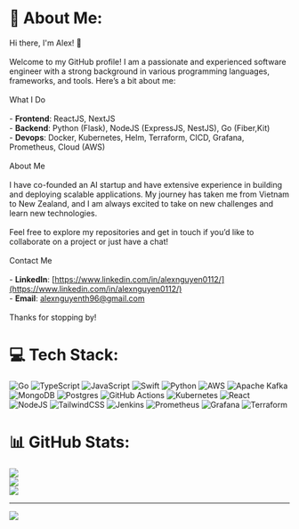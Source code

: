 # 💫 About Me:
Hi there, I'm Alex! 👋<br><br>Welcome to my GitHub profile! I am a passionate and experienced software engineer with a strong background in various programming languages, frameworks, and tools. Here’s a bit about me:<br><br>What I Do<br><br>- **Frontend**: ReactJS, NextJS<br>- **Backend**: Python (Flask), NodeJS (ExpressJS, NestJS), Go (Fiber,Kit)<br>- **Devops**: Docker, Kubernetes, Helm, Terraform, CICD, Grafana, Prometheus, Cloud (AWS)<br><br>About Me<br><br>I have co-founded an AI startup and have extensive experience in building and deploying scalable applications. My journey has taken me from Vietnam to New Zealand, and I am always excited to take on new challenges and learn new technologies. <br><br>Feel free to explore my repositories and get in touch if you’d like to collaborate on a project or just have a chat!<br><br>Contact Me<br><br>- **LinkedIn**: [https://www.linkedin.com/in/alexnguyen0112/](https://www.linkedin.com/in/alexnguyen0112/)<br>- **Email**: alexnguyenth96@gmail.com<br><br>Thanks for stopping by!


# 💻 Tech Stack:
![Go](https://img.shields.io/badge/go-%2300ADD8.svg?style=flat-square&logo=go&logoColor=white) ![TypeScript](https://img.shields.io/badge/typescript-%23007ACC.svg?style=flat-square&logo=typescript&logoColor=white) ![JavaScript](https://img.shields.io/badge/javascript-%23323330.svg?style=flat-square&logo=javascript&logoColor=%23F7DF1E) ![Swift](https://img.shields.io/badge/swift-F54A2A?style=flat-square&logo=swift&logoColor=white) ![Python](https://img.shields.io/badge/python-3670A0?style=flat-square&logo=python&logoColor=ffdd54) ![AWS](https://img.shields.io/badge/AWS-%23FF9900.svg?style=flat-square&logo=amazon-aws&logoColor=white) ![Apache Kafka](https://img.shields.io/badge/Apache%20Kafka-000?style=flat-square&logo=apachekafka) ![MongoDB](https://img.shields.io/badge/MongoDB-%234ea94b.svg?style=flat-square&logo=mongodb&logoColor=white) ![Postgres](https://img.shields.io/badge/postgres-%23316192.svg?style=flat-square&logo=postgresql&logoColor=white) ![GitHub Actions](https://img.shields.io/badge/github%20actions-%232671E5.svg?style=flat-square&logo=githubactions&logoColor=white) ![Kubernetes](https://img.shields.io/badge/kubernetes-%23326ce5.svg?style=flat-square&logo=kubernetes&logoColor=white) ![React](https://img.shields.io/badge/react-%2320232a.svg?style=flat-square&logo=react&logoColor=%2361DAFB) ![NodeJS](https://img.shields.io/badge/node.js-6DA55F?style=flat-square&logo=node.js&logoColor=white) ![TailwindCSS](https://img.shields.io/badge/tailwindcss-%2338B2AC.svg?style=flat-square&logo=tailwind-css&logoColor=white) ![Jenkins](https://img.shields.io/badge/jenkins-%232C5263.svg?style=flat-square&logo=jenkins&logoColor=white) ![Prometheus](https://img.shields.io/badge/Prometheus-E6522C?style=flat-square&logo=Prometheus&logoColor=white) ![Grafana](https://img.shields.io/badge/grafana-%23F46800.svg?style=flat-square&logo=grafana&logoColor=white) ![Terraform](https://img.shields.io/badge/terraform-%235835CC.svg?style=flat-square&logo=terraform&logoColor=white)
# 📊 GitHub Stats:
![](https://github-readme-stats.vercel.app/api?username=Hnamnguyen0112&theme=default_repocard&hide_border=false&include_all_commits=true&count_private=true)<br/>
![](https://github-readme-streak-stats.herokuapp.com/?user=Hnamnguyen0112&theme=default_repocard&hide_border=false)<br/>
![](https://github-readme-stats.vercel.app/api/top-langs/?username=Hnamnguyen0112&theme=default_repocard&hide_border=false&include_all_commits=true&count_private=true&layout=compact)

---
[![](https://visitcount.itsvg.in/api?id=Hnamnguyen0112&icon=0&color=0)](https://visitcount.itsvg.in)

<!-- Proudly created with GPRM ( https://gprm.itsvg.in ) -->
